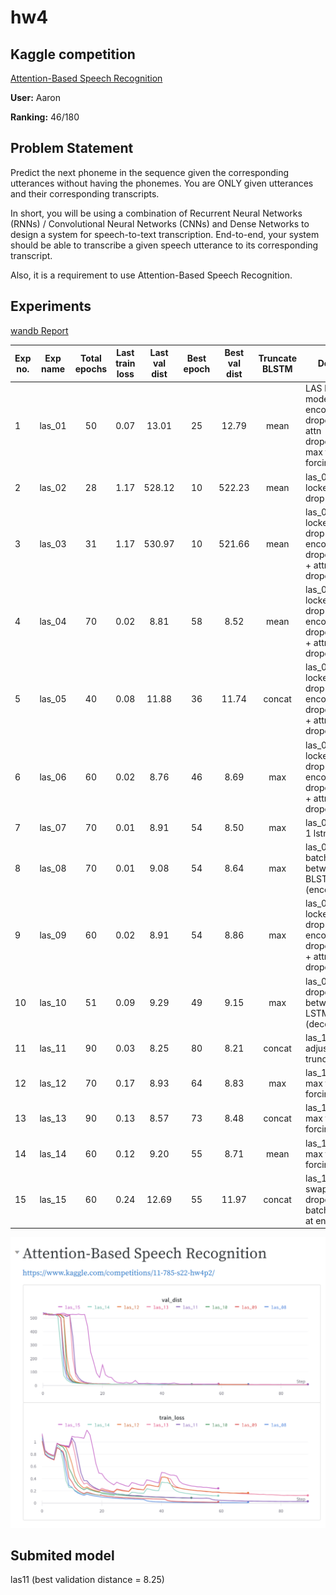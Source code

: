 # hw4

## Kaggle competition
[Attention-Based Speech Recognition](https://www.kaggle.com/competitions/11-785-s22-hw4p2)

**User:** Aaron

**Ranking:** 46/180

## Problem Statement

Predict the next phoneme in the sequence
given the corresponding utterances without having the phonemes. You are ONLY given utterances and their corresponding transcripts.

In short, you will be using a combination of Recurrent Neural Networks (RNNs) / Convolutional Neural
Networks (CNNs) and Dense Networks to design a system for speech-to-text transcription. End-to-end, your
system should be able to transcribe a given speech utterance to its corresponding transcript.

Also, it is a requirement to use Attention-Based Speech Recognition.

## Experiments
[wandb Report](https://wandb.ai/ssiwapol/11785-hw4p2/reports/11785-hw4p2--VmlldzoxOTc3MDI3?accessToken=bkp2ludu956asff8tax3wv7wopj36f05jla6z9vuebygh6b72kubnxais885gp1v)

| Exp no. | Exp name | Total epochs | Last train loss | Last val dist | Best epoch | Best val dist | Truncate BLSTM | Details                                                                        |
|---------|----------|:------------:|:---------------:|:-------------:|:----------:|:-------------:|:--------------:|--------------------------------------------------------------------------------|
| 1       | las_01   |      50      |       0.07      |     13.01     |     25     |     12.79     |      mean      | LAS base model, encoder dropout=0.2, attn dropout=0.1, max teacher forcing=0.7 |
| 2       | las_02   |      28      |       1.17      |     528.12    |     10     |     522.23    |      mean      | las_01 + locked-drop=0.5                                                       |
| 3       | las_03   |      31      |       1.17      |     530.97    |     10     |     521.66    |      mean      | las_01 + locked-drop=0.5 + encoder dropout=0.4 + attn dropout=0.4              |
| 4       | las_04   |      70      |       0.02      |      8.81     |     58     |      8.52     |      mean      | las_01 + locked-drop=0.2 + encoder dropout=0.2 + attn dropout=0.2              |
| 5       | las_05   |      40      |       0.08      |     11.88     |     36     |     11.74     |     concat     | las_01 + locked-drop=0.2 + encoder dropout=0.2 + attn dropout=0.2              |
| 6       | las_06   |      60      |       0.02      |      8.76     |     46     |      8.69     |       max      | las_01 + locked-drop=0.2 + encoder dropout=0.2 + attn dropout=0.2              |
| 7       | las_07   |      70      |       0.01      |      8.91     |     54     |      8.50     |       max      | las_06 + add 1 lstm cell                                                       |
| 8       | las_08   |      70      |       0.01      |      9.08     |     54     |      8.64     |       max      | las_07 + add batchnorm between BLSTM (encoder)                                 |
| 9       | las_09   |      60      |       0.02      |      8.91     |     54     |      8.86     |       max      | las_08 + locked-drop=0.3 + encoder dropout=0.3 + attn dropout=0.3              |
| 10      | las_10   |      51      |       0.09      |      9.29     |     49     |      9.15     |       max      | las_08 + dropout between LSTM cell (decoder)                                   |
| 11      | las_11   |      90      |       0.03      |      8.25     |     80     |      8.21     |     concat     | las_10 + adjust truncate                                                       |
| 12      | las_12   |      70      |       0.17      |      8.93     |     64     |      8.83     |       max      | las_10 + max teacher forcing=0.2                                               |
| 13      | las_13   |      90      |       0.13      |      8.57     |     73     |      8.48     |     concat     | las_10 + max teacher forcing=0.2                                               |
| 14      | las_14   |      60      |       0.12      |      9.20     |     55     |      8.71     |      mean      | las_10 + max teacher forcing=0.2                                               |
| 15      | las_15   |      60      |       0.24      |     12.69     |     55     |     11.97     |     concat     | las_13 + swap dropout and batchnorm at encoder                                 |

![Screenshot](src/wandb.png)

## Submited model
las11 (best validation distance = 8.25)
